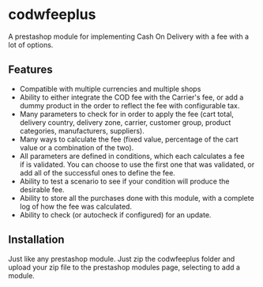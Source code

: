 # codwfeeplus
A prestashop module for implementing Cash On Delivery with a fee with a lot of options.
## Features
* Compatible with multiple currencies and multiple shops
* Ability to either integrate the COD fee with the Carrier's fee, or add a dummy product in the order to reflect the fee with configurable tax.
* Many parameters to check for in order to apply the fee (cart total, delivery country, delivery zone, carrier, customer group, product categories, manufacturers, suppliers).
* Many ways to calculate the fee (fixed value, percentage of the cart value or a combination of the two).
* All parameters are defined in conditions, which each calculates a fee if is validated. You can choose to use the first one that was validated, or add all of the successful ones to define the fee.
* Ability to test a scenario to see if your condition will produce the desirable fee.
* Ability to store all the purchases done with this module, with a complete log of how the fee was calculated.
* Ability to check (or autocheck if configured) for an update.
## Installation
Just like any prestashop module. Just zip the codwfeeplus folder and upload your zip file to the prestashop modules page, selecting to add a module.
